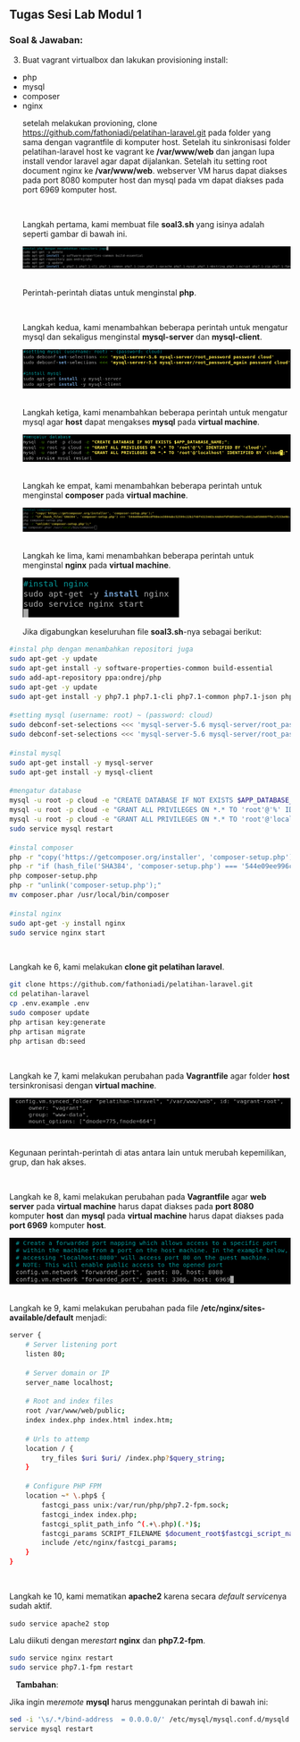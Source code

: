 ## **Tugas Sesi Lab Modul 1**
### Soal & Jawaban:
3. Buat vagrant virtualbox dan lakukan provisioning install:
- php
- mysql
- composer
- nginx
&nbsp;&nbsp;&nbsp;&nbsp;&nbsp;&nbsp;<p>setelah melakukan provioning, clone https://github.com/fathoniadi/pelatihan-laravel.git pada folder yang sama dengan vagrantfile di komputer host. Setelah itu sinkronisasi folder pelatihan-laravel host ke vagrant ke **/var/www/web** dan jangan lupa install vendor laravel agar dapat dijalankan. Setelah itu setting root document nginx ke **/var/www/web**. webserver VM harus dapat diakses pada port 8080 komputer host dan mysql pada vm dapat diakses pada port 6969 komputer host.</p>
&nbsp;&nbsp;&nbsp;<p>Langkah pertama, kami membuat file **soal3.sh** yang isinya adalah seperti gambar di bawah ini.</p>
![soal3.sh](img/001a.png)
&nbsp;&nbsp;&nbsp;<p>Perintah-perintah diatas untuk menginstal **php**.</p>
&nbsp;&nbsp;&nbsp;<p>Langkah kedua, kami menambahkan beberapa perintah untuk mengatur mysql dan sekaligus menginstal **mysql-server** dan **mysql-client**.</p>
![mysql](img/002.png)
&nbsp;&nbsp;&nbsp;<p>Langkah ketiga, kami menambahkan beberapa perintah untuk mengatur mysql agar **host** dapat mengakses **mysql** pada **virtual machine**.</p>
![atur mysql](img/003y.png)
&nbsp;&nbsp;&nbsp;<p>Langkah ke empat, kami menambahkan beberapa perintah untuk menginstal **composer** pada **virtual machine**.</p>
![composer](img/004.png)
&nbsp;&nbsp;&nbsp;<p>Langkah ke lima, kami menambahkan beberapa perintah untuk menginstal **nginx** pada **virtual machine**.</p>
![nginx](img/005.png)
&nbsp;&nbsp;&nbsp;<p>Jika digabungkan keseluruhan file **soal3.sh**-nya sebagai berikut:</p>
```bash
#instal php dengan menambahkan repositori juga
sudo apt-get -y update
sudo apt-get install -y software-properties-common build-essential
sudo add-apt-repository ppa:ondrej/php
sudo apt-get -y update
sudo apt-get install -y php7.1 php7.1-cli php7.1-common php7.1-json php7.1-opcache php7.1-mysql php7.1-mbstring php7.1-mcrypt php7.1-zip php7.1-fpm

#setting mysql (username: root) ~ (password: cloud)
sudo debconf-set-selections <<< 'mysql-server-5.6 mysql-server/root_password password cloud'
sudo debconf-set-selections <<< 'mysql-server-5.6 mysql-server/root_password_again password cloud'

#instal mysql
sudo apt-get install -y mysql-server
sudo apt-get install -y mysql-client

#mengatur database
mysql -u root -p cloud -e "CREATE DATABASE IF NOT EXISTS $APP_DATABASE_NAME;";
mysql -u root -p cloud -e "GRANT ALL PRIVILEGES ON *.* TO 'root'@'%' IDENTIFIED BY 'cloud';"
mysql -u root -p cloud -e "GRANT ALL PRIVILEGES ON *.* TO 'root'@'localhost' IDENTIFIED BY 'cloud';"
sudo service mysql restart

#instal composer
php -r "copy('https://getcomposer.org/installer', 'composer-setup.php');"
php -r "if (hash_file('SHA384', 'composer-setup.php') === '544e09ee996cdf60ece3804abc52599c22b1f40f4323403c44d44fdfdd586475ca9813a858088ffbc1f233e9b180f061') { echo 'Installer verified'; } else { echo 'Installer corrupt'; unlink('composer-setup.php'); } echo PHP_EOL;"
php composer-setup.php
php -r "unlink('composer-setup.php');"
mv composer.phar /usr/local/bin/composer

#instal nginx
sudo apt-get -y install nginx
sudo service nginx start
```
&nbsp;&nbsp;&nbsp;<p>Langkah ke 6, kami melakukan **clone git pelatihan laravel**.</p>
```bash
git clone https://github.com/fathoniadi/pelatihan-laravel.git
cd pelatihan-laravel
cp .env.example .env
sudo composer update
php artisan key:generate
php artisan migrate
php artisan db:seed
```
&nbsp;&nbsp;&nbsp;<p>Langkah ke 7, kami melakukan perubahan pada **Vagrantfile** agar folder **host** tersinkronisasi dengan **virtual machine**.</p>
![sinkronisasi host](img/006a.png)
&nbsp;&nbsp;&nbsp;<p>Kegunaan perintah-perintah di atas antara lain untuk merubah kepemilikan, grup, dan hak akses.</p>
&nbsp;&nbsp;&nbsp;<p>Langkah ke 8, kami melakukan perubahan pada **Vagrantfile** agar **web server** pada **virtual machine** harus dapat diakses pada **port 8080** komputer **host** dan **mysql** pada **virtual machine** harus dapat diakses pada **port 6969** komputer **host**.</p>
![sinkronisasi host](img/007.png)
&nbsp;&nbsp;&nbsp;<p>Langkah ke 9, kami melakukan perubahan pada file **/etc/nginx/sites-available/default** menjadi:</p>
```bash
server {
    # Server listening port
    listen 80;

    # Server domain or IP
    server_name localhost;

    # Root and index files
    root /var/www/web/public;
    index index.php index.html index.htm;

    # Urls to attemp
    location / {
        try_files $uri $uri/ /index.php?$query_string;
    }

    # Configure PHP FPM
    location ~* \.php$ {
        fastcgi_pass unix:/var/run/php/php7.2-fpm.sock;
        fastcgi_index index.php;
        fastcgi_split_path_info ^(.+\.php)(.*)$;
        fastcgi_params SCRIPT_FILENAME $document_root$fastcgi_script_name;
        include /etc/nginx/fastcgi_params;
    }
}
```
&nbsp;&nbsp;&nbsp;<p>Langkah ke 10, kami mematikan **apache2** karena secara *default service*nya sudah aktif.</p>
`sudo service apache2 stop`
&nbsp;&nbsp;&nbsp;<p>Lalu diikuti dengan me*restart* **nginx** dan **php7.2-fpm**.</p>
```bash
sudo service nginx restart
sudo service php7.1-fpm restart
```
&nbsp;&nbsp;&nbsp;**Tambahan**:
&nbsp;&nbsp;&nbsp;<p>Jika ingin me*remote* **mysql** harus menggunakan perintah di bawah ini:</p>
```bash
sed -i '\s/.*/bind-address  = 0.0.0.0/' /etc/mysql/mysql.conf.d/mysqld.cnf
service mysql restart
```
